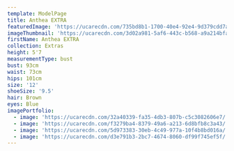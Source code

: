 ```yaml
---
template: ModelPage
title: Anthea EXTRA
featuredImage: 'https://ucarecdn.com/735bd8b1-1700-40e4-92e4-9d379cdd7aba/'
imageThumbnail: 'https://ucarecdn.com/3d02a981-5af6-443c-b568-a9a214bfa452/'
firstName: Anthea EXTRA
collection: Extras
height: 5'7
measurementType: bust
bust: 93cm
waist: 73cm
hips: 101cm
size: '12'
shoeSize: '9.5'
hair: Brown
eyes: Blue
imagePortfolio:
  - image: 'https://ucarecdn.com/32a40339-fa35-4db3-807b-c5c3082606e7/'
  - image: 'https://ucarecdn.com/f3279ba4-8379-49a6-a213-6d8bfb8c3a43/'
  - image: 'https://ucarecdn.com/5d973383-30eb-4c49-977a-10f4b8bd016a/'
  - image: 'https://ucarecdn.com/d3e791b3-2bc7-4674-8060-df99f745ef5f/'
---
```


